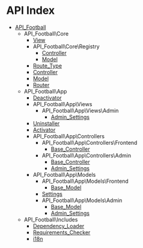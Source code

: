 API Index
=========

* [API_Football](API_Football.md)
    * API_Football\Core
        * [View](API_Football-Core-View.md)
        * API_Football\Core\Registry
            * [Controller](API_Football-Core-Registry-Controller.md)
            * [Model](API_Football-Core-Registry-Model.md)
        * [Route_Type](API_Football-Core-Route_Type.md)
        * [Controller](API_Football-Core-Controller.md)
        * [Model](API_Football-Core-Model.md)
        * [Router](API_Football-Core-Router.md)
    * API_Football\App
        * [Deactivator](API_Football-App-Deactivator.md)
        * API_Football\App\Views
            * API_Football\App\Views\Admin
                * [Admin_Settings](API_Football-App-Views-Admin-Admin_Settings.md)
        * [Uninstaller](API_Football-App-Uninstaller.md)
        * [Activator](API_Football-App-Activator.md)
        * API_Football\App\Controllers
            * API_Football\App\Controllers\Frontend
                * [Base_Controller](API_Football-App-Controllers-Frontend-Base_Controller.md)
            * API_Football\App\Controllers\Admin
                * [Base_Controller](API_Football-App-Controllers-Admin-Base_Controller.md)
                * [Admin_Settings](API_Football-App-Controllers-Admin-Admin_Settings.md)
        * API_Football\App\Models
            * API_Football\App\Models\Frontend
                * [Base_Model](API_Football-App-Models-Frontend-Base_Model.md)
            * [Settings](API_Football-App-Models-Settings.md)
            * API_Football\App\Models\Admin
                * [Base_Model](API_Football-App-Models-Admin-Base_Model.md)
                * [Admin_Settings](API_Football-App-Models-Admin-Admin_Settings.md)
    * API_Football\Includes
        * [Dependency_Loader](API_Football-Includes-Dependency_Loader.md)
        * [Requirements_Checker](API_Football-Includes-Requirements_Checker.md)
        * [i18n](API_Football-Includes-i18n.md)

